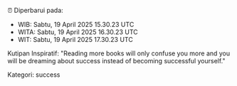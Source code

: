 ⏰ Diperbarui pada:
- WIB: Sabtu, 19 April 2025 15.30.23 UTC
- WITA: Sabtu, 19 April 2025 16.30.23 UTC
- WIT: Sabtu, 19 April 2025 17.30.23 UTC

Kutipan Inspiratif:
"Reading more books will only confuse you more and you will be dreaming about success instead of becoming successful yourself."


Kategori: success

